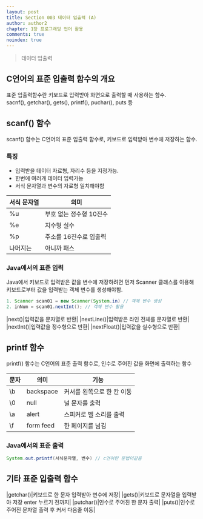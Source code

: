 ```yaml
---
layout: post
title: Section 003 데이터 입출력 (A)
author: author2
chapter: 1장 프로그래밍 언어 활용
comments: true
noindex: true
---
```

>데이터 입출력

## C언어의 표준 입출력 함수의 개요

표준 입출력함수란 키보드로 입력받아 화면으로 출력할 때 사용하는 함수.    
sacnf(), getchar(), gets(), printf(), puchar(), puts 등

## scanf() 함수
scanf() 함수는 C언어의 표준 입출력 함수로, 키보드로 입력받아 변수에 저장하는 함수.

### 특징
- 입력받을 데이터 자료형, 자리수 등을 지정가능.
- 한번에 여러개 데이터 입력가능
- 서식 문자열과 변수의 자료형 일치해야함

|서식 문자열|의미|
|---|---|
|%u|부호 없는 정수형 10진수|
|%e|지수형 실수|
|%p|주소를 16진수로 입출력|
|나머지는|아니까 패스|

### Java에서의 표준 입력
Java에서 키보드로 입력받은 값을 변수에 저장하려면 먼저 Scanner 클래스를 이용해 키보드로부터 값을 입력받는 객체 변수를 생성해야함.

``` java
1. Scanner scan01 = new Scanner(System.in) // 객체 변수 생성
2. inNum = scan01.nextInt(); // 객체 변수 활용
```

|next()|입력값을 문자열로 반환|
|nextLine()|입력받은 라인 전체를 문자열로 반환|
|nextInt()|입력값을 정수형으로 반환|
|nextFloat()|입력값을 실수형으로 반환|

## printf 함수

printf() 함수는 C언어의 표준 출력 함수로, 인수로 주어진 값을 화면에 출력하는 함수

|문자|의미|기능|
|---|---|---|
|\b|backspace|커서를 왼쪽으로 한 칸 이동|
|\0|null|널 문자를 출력|
|\a|alert|스피커로 벨 소리를 출력|
|\f|form feed|한 페이지를 넘김|

### Java에서의 표준 출력

``` java
System.out.printf(서식문자열, 변수) // c언어란 문법이같음
```

## 기타 표준 입출력 함수

|getchar()|키보드로 한 문자 입력받아 변수에 저장|
|gets()|키보드로 문자열을 입력받아 저장 enter 누르기 전까지|
|putchar()|인수로 주어진 한 문자 출력|
|puts()|인수로 주어진 문자열 출력 후 커서 다음줄 이동|


